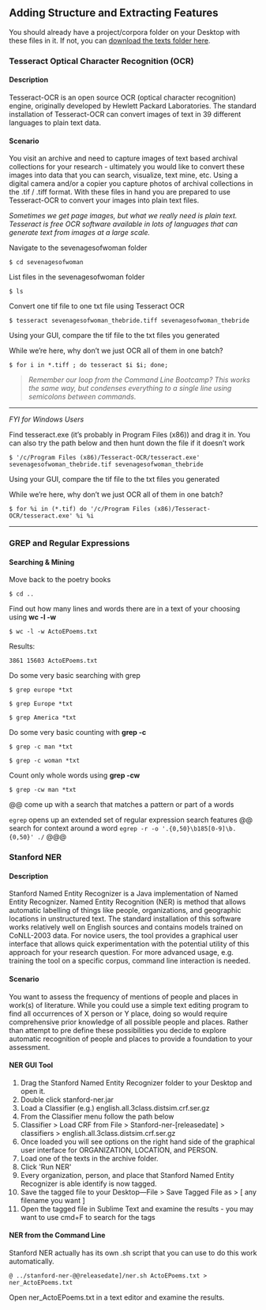 ## Adding Structure and Extracting Features

You should already have a project/corpora folder on your Desktop with these files in it. If not, you can [download the texts folder here](https://github.com/dmics/commandlinebootcamp/blob/master/dmics-texts.zip).

### Tesseract Optical Character Recognition (OCR)
#### Description
Tesseract-OCR is an open source OCR (optical character recognition) engine, originally developed by Hewlett Packard Laboratories. The standard installation of Tesseract-OCR can convert images of text in 39 different languages to plain text data.  

#### Scenario
You visit an archive and need to capture images of text based archival collections for your research - ultimately you would like to convert these images into data that you can search, visualize, text mine, etc. Using a digital camera and/or a copier you capture photos of archival collections in the .tif / .tiff format. With these files in hand you are prepared to use Tesseract-OCR to convert your images into plain text files.

*Sometimes we get page images, but what we really need is plain text. Tesseract is free OCR software available in lots of languages that can generate text from images at a large scale.*

Navigate to the sevenagesofwoman folder

`$ cd sevenagesofwoman`

List files in the sevenagesofwoman folder

`$ ls`

Convert one tif file to one txt file using Tesseract OCR

`$ tesseract sevenagesofwoman_thebride.tiff sevenagesofwoman_thebride`

Using your GUI, compare the tif file to the txt files you generated

While we’re here, why don’t we just OCR all of them in one batch?

`$ for i in *.tiff ; do tesseract $i $i; done;`
>*Remember our loop from the Command Line Bootcamp? This works the same way, but condenses everything to a single line using semicolons between commands.*

----
*FYI for Windows Users*

Find tesseract.exe (it’s probably in Program Files (x86)) and drag it
in. You can also try the path below and then hunt down the file if it
doesn’t work

`$ '/c/Program Files (x86)/Tesseract-OCR/tesseract.exe' sevenagesofwoman_thebride.tif sevenagesofwoman_thebride`

Using your GUI, compare the tif file to the txt files you generated

While we’re here, why don’t we just OCR all of them in one batch?

`$ for %i in (*.tif) do '/c/Program Files
(x86)/Tesseract-OCR/tesseract.exe' %i %i`

----

### GREP and Regular Expressions

#### Searching & Mining

Move back to the poetry books

`$ cd ..`

Find out how many lines and words there are in a text of your choosing using **wc -l -w**

`$ wc -l -w ActoEPoems.txt`

Results:

```
3861 15603 ActoEPoems.txt
```

Do some very basic searching with grep

`$ grep europe *txt`

`$ grep Europe *txt`

`$ grep America *txt`

Do some very basic counting with **grep -c**

`$ grep -c man *txt`

`$ grep -c woman *txt`

Count only whole words using **grep -cw**

`$ grep -cw man *txt`

@@ come up with a search that matches a pattern or part of a words

`egrep` opens up an extended set of regular expression search features @@
search for context around a word
`egrep -r -o '.{0,50}\b185[0-9]\b.{0,50}' ./`
@@@

### Stanford NER

#### Description
Stanford Named Entity Recognizer is a Java implementation of Named Entity Recognizer. Named
Entity Recognition (NER) is method that allows automatic labelling of things like people,
organizations, and geographic locations in unstructured text. The standard installation of this
software works relatively well on English sources and contains models trained on CoNLL-2003
data. For novice users, the tool provides a graphical user interface that allows quick
experimentation with the potential utility of this approach for your research question. For more
advanced usage, e.g. training the tool on a specific corpus, command line interaction is needed.

#### Scenario

You want to assess the frequency of mentions of people and places in work(s) of literature. While
you could use a simple text editing program to find all occurrences of X person or Y place, doing
so would require comprehensive prior knowledge of all possible people and places. Rather than
attempt to pre define these possibilities you decide to explore automatic recognition of people
and places to provide a foundation to your assessment.

#### NER GUI Tool

1. Drag the Stanford Named Entity Recognizer folder to your Desktop and open it.
1. Double click stanford-ner.jar
1. Load a Classifier (e.g.) english.all.3class.distsim.crf.ser.gz
1. From the Classifier menu follow the path below
1. Classifier > Load CRF from File > Stanford-ner-[releasedate] > classifiers > english.all.3class.distsim.crf.ser.gz
1. Once loaded you will see options on the right hand side of the graphical user interface for ORGANIZATION, LOCATION, and PERSON.
1. Load one of the texts in the archive folder.
1. Click 'Run NER'
1. Every organization, person, and place that Stanford Named Entity Recognizer is able identify is now tagged.
1. Save the tagged file to your Desktop—File > Save Tagged File as > [ any filename you want ]
1. Open the tagged file in Sublime Text and examine the results - you may want to use cmd+F to search for the tags

#### NER from the Command Line

Stanford NER actually has its own .sh script that you can use to do this work automatically.

`@ ../stanford-ner-@@releasedate]/ner.sh ActoEPoems.txt > ner_ActoEPoems.txt`

Open ner_ActoEPoems.txt in a text editor and examine the results.
